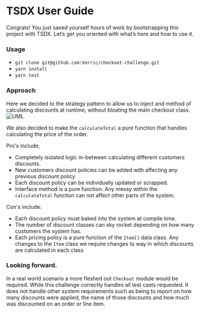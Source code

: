 # TSDX User Guide

Congrats! You just saved yourself hours of work by bootstrapping this project with TSDX. Let’s get you oriented with what’s here and how to use it.

### Usage

- `git clone git@github.com:Verric/checkout-challenge.git`
- `yarn install`
- `yarn test`

### Approach

Here we decided to the strategy pattern to allow us to inject and method of calculating discounts at runtime, without bloating the main checkout class.
![UML](https://res.cloudinary.com/b0bd0l3/image/upload/v1613864809/UML_1.png)

We also decided to make the `calculateTotal` a pure function that handles calculating the price of the order.

Pro's include;

- Completely isolated logic in-between calculating different customers discounts.
- New customers discount policies can be added with affecting any previous discount policy
- Each discount policy can be individually updated or scrapped.
- Interface method is a pure function. Any messy within the `calculateTotal` function can not affect other parts of the system.

Con's include:

- Each discount policy must baked into the system at compile time.
- The number of discount classes can sky rocket depending on how many customers the system has.
- Each pricing policy is a pure function of the `Item[]` data class. Any changes to the `Item` class we require changes to way in which discounts are calculated in each class

### Looking forward.

In a real world scenario a more fleshed out `Checkout` module would be required. While this challenge correctly handles all test casts requested. It does not handle other system requirements such as being to report on how many discounts were applied, the name of those discounts and how much was discounted on an order or line item.
